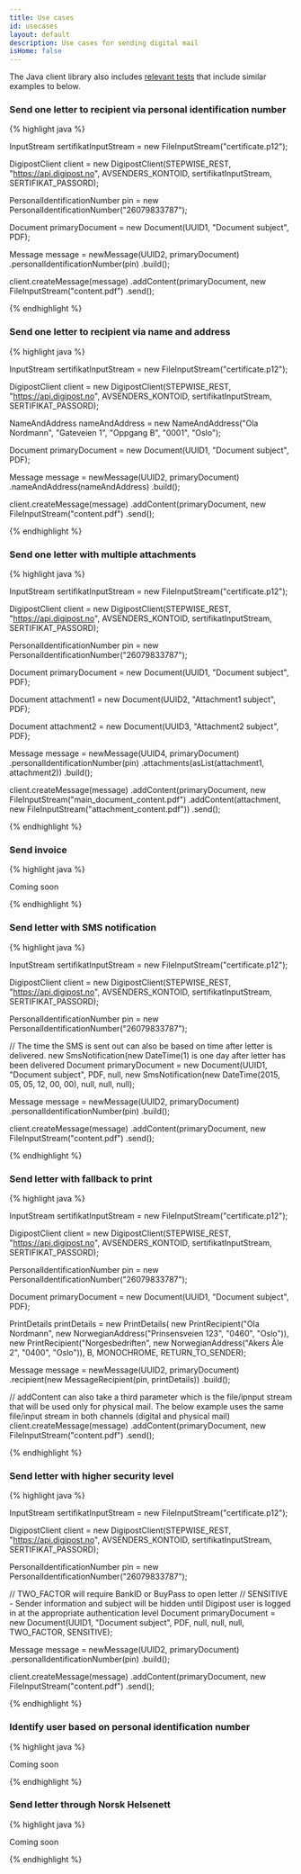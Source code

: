 ```yaml
---
title: Use cases
id: usecases
layout: default
description: Use cases for sending digital mail
isHome: false
---
```


The Java client library also includes <a href="https://github.com/digipost/digipost-api-client-java/tree/master/src/test/java/no/digipost/api/client/eksempelkode">relevant tests</a> that include similar examples to below.

<h3 id="uc01">Send one letter to recipient via personal identification number</h3>

{% highlight java %}

InputStream sertifikatInputStream = new FileInputStream("certificate.p12");

DigipostClient client = new DigipostClient(STEPWISE_REST, "https://api.digipost.no", AVSENDERS_KONTOID, sertifikatInputStream, SERTIFIKAT_PASSORD);

PersonalIdentificationNumber pin = new PersonalIdentificationNumber("26079833787");

Document primaryDocument = new Document(UUID1, "Document subject", PDF);

Message message = newMessage(UUID2, primaryDocument)
	.personalIdentificationNumber(pin)
	.build();

client.createMessage(message)
	.addContent(primaryDocument, new FileInputStream("content.pdf")
	.send();

{% endhighlight %}

<h3 id="uc02">Send one letter to recipient via name and address</h3>

{% highlight java %}

InputStream sertifikatInputStream = new FileInputStream("certificate.p12");

DigipostClient client = new DigipostClient(STEPWISE_REST, "https://api.digipost.no", AVSENDERS_KONTOID, sertifikatInputStream, SERTIFIKAT_PASSORD);

NameAndAddress nameAndAddress = new NameAndAddress("Ola Nordmann", "Gateveien 1", "Oppgang B", "0001", "Oslo");

Document primaryDocument = new Document(UUID1, "Document subject", PDF);

Message message = newMessage(UUID2, primaryDocument)
	.nameAndAddress(nameAndAddress)
	.build();

client.createMessage(message)
	.addContent(primaryDocument, new FileInputStream("content.pdf")
	.send();

{% endhighlight %}

<h3 id="uc03">Send one letter with multiple attachments</h3>

{% highlight java %}

InputStream sertifikatInputStream = new FileInputStream("certificate.p12");

DigipostClient client = new DigipostClient(STEPWISE_REST, "https://api.digipost.no", AVSENDERS_KONTOID, sertifikatInputStream, SERTIFIKAT_PASSORD);

PersonalIdentificationNumber pin = new PersonalIdentificationNumber("26079833787");

Document primaryDocument = new Document(UUID1, "Document subject", PDF);

Document attachment1 = new Document(UUID2, "Attachment1 subject", PDF);

Document attachment2 = new Document(UUID3, "Attachment2 subject", PDF);

Message message = newMessage(UUID4, primaryDocument)
	.personalIdentificationNumber(pin)
	.attachments(asList(attachment1, attachment2))
	.build();

client.createMessage(message)
	.addContent(primaryDocument, new FileInputStream("main_document_content.pdf")
	.addContent(attachment, new FileInputStream("attachment_content.pdf"))
	.send();

{% endhighlight %}

<h3 id="uc04">Send invoice</h3>

{% highlight java %}

Coming soon

{% endhighlight %}

<h3 id="uc05">Send letter with SMS notification</h3>

{% highlight java %}

InputStream sertifikatInputStream = new FileInputStream("certificate.p12");

DigipostClient client = new DigipostClient(STEPWISE_REST, "https://api.digipost.no", AVSENDERS_KONTOID, sertifikatInputStream, SERTIFIKAT_PASSORD);

PersonalIdentificationNumber pin = new PersonalIdentificationNumber("26079833787");

// The time the SMS is sent out can also be based on time after letter is delivered. new SmsNotification(new DateTime(1) is one day after letter has been delivered
Document primaryDocument = new Document(UUID1, "Document subject", PDF, null, new SmsNotification(new DateTime(2015, 05, 05, 12, 00, 00), null, null, null);

Message message = newMessage(UUID2, primaryDocument)
	.personalIdentificationNumber(pin)
	.build();

client.createMessage(message)
	.addContent(primaryDocument, new FileInputStream("content.pdf")
	.send();

{% endhighlight %}

<h3 id="uc07">Send letter with fallback to print</h3>

{% highlight java %}

InputStream sertifikatInputStream = new FileInputStream("certificate.p12");

DigipostClient client = new DigipostClient(STEPWISE_REST, "https://api.digipost.no", AVSENDERS_KONTOID, sertifikatInputStream, SERTIFIKAT_PASSORD);

PersonalIdentificationNumber pin = new PersonalIdentificationNumber("26079833787");

Document primaryDocument = new Document(UUID1, "Document subject", PDF);

PrintDetails printDetails = new PrintDetails(
	new PrintRecipient("Ola Nordmann", new NorwegianAddress("Prinsensveien 123", "0460", "Oslo")),
	new PrintRecipient("Norgesbedriften", new NorwegianAddress("Akers Àle 2", "0400", "Oslo")), B, MONOCHROME, RETURN_TO_SENDER);

Message message = newMessage(UUID2, primaryDocument)
	.recipient(new MessageRecipient(pin, printDetails))
	.build();

// addContent can also take a third parameter which is the file/ipnput stream that will be used only for physical mail. The below example uses the same file/input stream in both channels (digital and physical mail)
client.createMessage(message)
	.addContent(primaryDocument, new FileInputStream("content.pdf")
	.send();

{% endhighlight %}

<h3 id="uc08">Send letter with higher security level</h3>

{% highlight java %}

InputStream sertifikatInputStream = new FileInputStream("certificate.p12");

DigipostClient client = new DigipostClient(STEPWISE_REST, "https://api.digipost.no", AVSENDERS_KONTOID, sertifikatInputStream, SERTIFIKAT_PASSORD);

PersonalIdentificationNumber pin = new PersonalIdentificationNumber("26079833787");

// TWO_FACTOR will require BankID or BuyPass to open letter
// SENSITIVE - Sender information and subject will be hidden until Digipost user is logged in at the appropriate authentication level
Document primaryDocument = new Document(UUID1, "Document subject", PDF, null, null, null, TWO_FACTOR, SENSITIVE);

Message message = newMessage(UUID2, primaryDocument)
	.personalIdentificationNumber(pin)
	.build();

client.createMessage(message)
	.addContent(primaryDocument, new FileInputStream("content.pdf")
	.send();

{% endhighlight %}

<h3 id="uc09">Identify user based on personal identification number</h3>

{% highlight java %}

Coming soon

{% endhighlight %}

<h3 id="uc10">Send letter through Norsk Helsenett</h3>

{% highlight java %}

Coming soon

{% endhighlight %}




